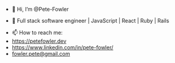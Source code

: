 - 👋 Hi, I’m @Pete-Fowler
<!-- - 👀 I’m interested in  -->
- 🌱 Full stack software engineer | JavaScript | React | Ruby | Rails
<!-- - 💞️ I’m looking to collaborate on ... -->
- 📫 How to reach me: 
- https://petefowler.dev
- https://www.linkedin.com/in/pete-fowler/
- fowler.pete@gmail.com

<!---
Pete-Fowler/Pete-Fowler is a ✨ special ✨ repository because its `README.md` (this file) appears on your GitHub profile.
You can click the Preview link to take a look at your changes.
--->
